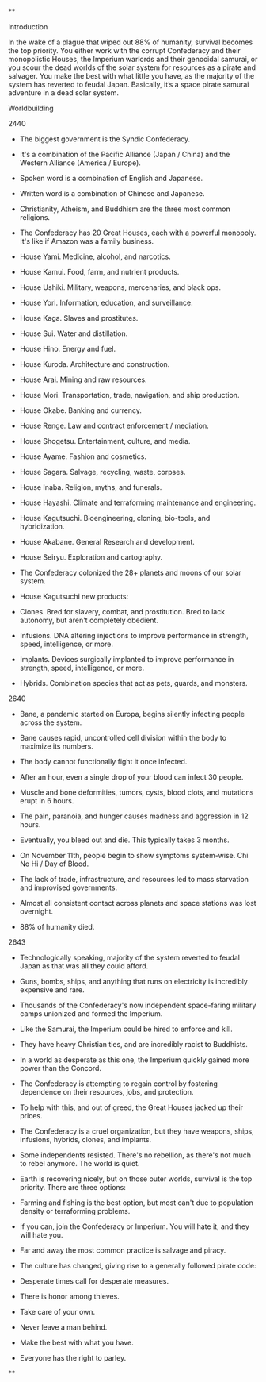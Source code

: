 **

Introduction

In the wake of a plague that wiped out 88% of humanity, survival becomes the top priority. You either work with the corrupt Confederacy and their monopolistic Houses, the Imperium warlords and their genocidal samurai, or you scour the dead worlds of the solar system for resources as a pirate and salvager. You make the best with what little you have, as the majority of the system has reverted to feudal Japan. Basically, it’s a space pirate samurai adventure in a dead solar system.

  

Worldbuilding

2440

- The biggest government is the Syndic Confederacy.
    

- It's a combination of the Pacific Alliance (Japan / China) and the Western Alliance (America / Europe).
    
- Spoken word is a combination of English and Japanese.
    
- Written word is a combination of Chinese and Japanese.
    
- Christianity, Atheism, and Buddhism are the three most common religions.
    

- The Confederacy has 20 Great Houses, each with a powerful monopoly. It's like if Amazon was a family business.
    

- House Yami. Medicine, alcohol, and narcotics.
    
- House Kamui. Food, farm, and nutrient products.
    
- House Ushiki. Military, weapons, mercenaries, and black ops. 
    
- House Yori. Information, education, and surveillance.
    
- House Kaga. Slaves and prostitutes.
    
- House Sui. Water and distillation.
    
- House Hino. Energy and fuel.
    
- House Kuroda. Architecture and construction.
    
- House Arai. Mining and raw resources.
    
- House Mori. Transportation, trade, navigation, and ship production.
    
- House Okabe. Banking and currency.
    
- House Renge. Law and contract enforcement / mediation.
    
- House Shogetsu. Entertainment, culture, and media.
    
- House Ayame. Fashion and cosmetics.
    
- House Sagara. Salvage, recycling, waste, corpses. 
    
- House Inaba. Religion, myths, and funerals.
    
- House Hayashi. Climate and terraforming maintenance and engineering.
    
- House Kagutsuchi. Bioengineering, cloning, bio-tools, and hybridization.  
    
- House Akabane. General Research and development.
    
- House Seiryu. Exploration and cartography.
    

- The Confederacy colonized the 28+ planets and moons of our solar system.
    
- House Kagutsuchi new products: 
    

- Clones. Bred for slavery, combat, and prostitution. Bred to lack autonomy, but aren't completely obedient.
    
- Infusions. DNA altering injections to improve performance in strength, speed, intelligence, or more.
    
- Implants. Devices surgically implanted to improve performance in strength, speed, intelligence, or more. 
    
- Hybrids. Combination species that act as pets, guards, and monsters.
    

  

2640

- Bane, a pandemic started on Europa, begins silently infecting people across the system.
    

- Bane causes rapid, uncontrolled cell division within the body to maximize its numbers.
    
- The body cannot functionally fight it once infected.
    
- After an hour, even a single drop of your blood can infect 30 people.
    
- Muscle and bone deformities, tumors, cysts, blood clots, and mutations erupt in 6 hours.
    
- The pain, paranoia, and hunger causes madness and aggression in 12 hours.
    
- Eventually, you bleed out and die. This typically takes 3 months.
    

- On November 11th, people begin to show symptoms system-wise. Chi No Hi / Day of Blood. 
    
- The lack of trade, infrastructure, and resources led to mass starvation and improvised governments.
    
- Almost all consistent contact across planets and space stations was lost overnight.
    
- 88% of humanity died.
    

  

2643

- Technologically speaking, majority of the system reverted to feudal Japan as that was all they could afford.
    

- Guns, bombs, ships, and anything that runs on electricity is incredibly expensive and rare.
    

- Thousands of the Confederacy's now independent space-faring military camps unionized and formed the Imperium. 
    

- Like the Samurai, the Imperium could be hired to enforce and kill.
    
- They have heavy Christian ties, and are incredibly racist to Buddhists.
    
- In a world as desperate as this one, the Imperium quickly gained more power than the Concord.
    

- The Confederacy is attempting to regain control by fostering dependence on their resources, jobs, and protection.
    

- To help with this, and out of greed, the Great Houses jacked up their prices.
    
- The Confederacy is a cruel organization, but they have weapons, ships, infusions, hybrids, clones, and implants.
    
- Some independents resisted. There's no rebellion, as there's not much to rebel anymore. The world is quiet.
    

- Earth is recovering nicely, but on those outer worlds, survival is the top priority. There are three options:
    

- Farming and fishing is the best option, but most can't due to population density or terraforming problems.
    
- If you can, join the Confederacy or Imperium. You will hate it, and they will hate you.
    
- Far and away the most common practice is salvage and piracy.
    

- The culture has changed, giving rise to a generally followed pirate code:
    

- Desperate times call for desperate measures. 
    
- There is honor among thieves.
    
- Take care of your own.
    
- Never leave a man behind.
    
- Make the best with what you have.
    
- Everyone has the right to parley.
    



**